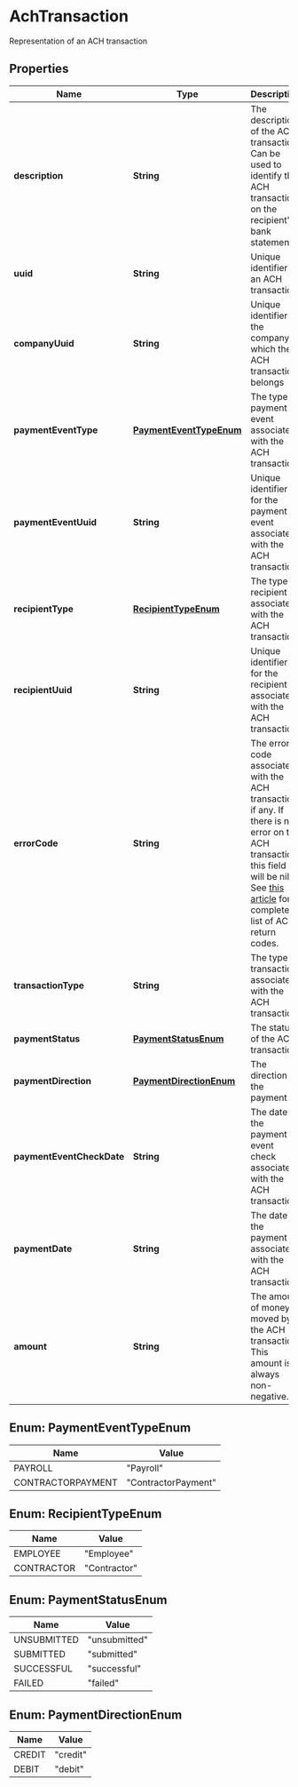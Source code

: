 

# AchTransaction

Representation of an ACH transaction

## Properties

| Name | Type | Description | Notes |
|------------ | ------------- | ------------- | -------------|
|**description** | **String** | The description of the ACH transaction. Can be used to identify the ACH transaction on the recipient&#39;s bank statement. |  [optional] |
|**uuid** | **String** | Unique identifier of an ACH transaction |  [optional] |
|**companyUuid** | **String** | Unique identifier of the company to which the ACH transaction belongs |  [optional] |
|**paymentEventType** | [**PaymentEventTypeEnum**](#PaymentEventTypeEnum) | The type of payment event associated with the ACH transaction |  [optional] |
|**paymentEventUuid** | **String** | Unique identifier for the payment event associated with the ACH transaction |  [optional] |
|**recipientType** | [**RecipientTypeEnum**](#RecipientTypeEnum) | The type of recipient associated with the ACH transaction |  [optional] |
|**recipientUuid** | **String** | Unique identifier for the recipient associated with the ACH transaction |  [optional] |
|**errorCode** | **String** | The error code associated with the ACH transaction, if any. If there is no error on the ACH transaction, this field will be nil. See [this article](https://engineering.gusto.com/how-ach-works-a-developer-perspective-part-2/) for a complete list of ACH return codes. |  [optional] |
|**transactionType** | **String** | The type of transaction associated with the ACH transaction |  [optional] |
|**paymentStatus** | [**PaymentStatusEnum**](#PaymentStatusEnum) | The status of the ACH transaction |  [optional] |
|**paymentDirection** | [**PaymentDirectionEnum**](#PaymentDirectionEnum) | The direction of the payment |  [optional] |
|**paymentEventCheckDate** | **String** | The date of the payment event check associated with the ACH transaction |  [optional] |
|**paymentDate** | **String** | The date of the payment associated with the ACH transaction |  [optional] |
|**amount** | **String** | The amount of money moved by the ACH transaction. This amount is always non-negative. |  [optional] |



## Enum: PaymentEventTypeEnum

| Name | Value |
|---- | -----|
| PAYROLL | &quot;Payroll&quot; |
| CONTRACTORPAYMENT | &quot;ContractorPayment&quot; |



## Enum: RecipientTypeEnum

| Name | Value |
|---- | -----|
| EMPLOYEE | &quot;Employee&quot; |
| CONTRACTOR | &quot;Contractor&quot; |



## Enum: PaymentStatusEnum

| Name | Value |
|---- | -----|
| UNSUBMITTED | &quot;unsubmitted&quot; |
| SUBMITTED | &quot;submitted&quot; |
| SUCCESSFUL | &quot;successful&quot; |
| FAILED | &quot;failed&quot; |



## Enum: PaymentDirectionEnum

| Name | Value |
|---- | -----|
| CREDIT | &quot;credit&quot; |
| DEBIT | &quot;debit&quot; |



